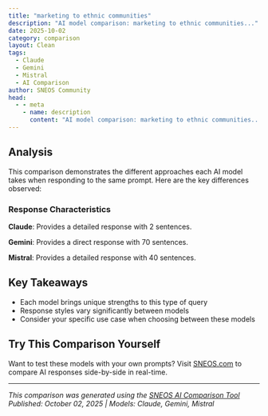 ```yaml
---
title: "marketing to ethnic communities"
description: "AI model comparison: marketing to ethnic communities..."
date: 2025-10-02
category: comparison
layout: Clean
tags:
  - Claude
  - Gemini
  - Mistral
  - AI Comparison
author: SNEOS Community
head:
  - - meta
    - name: description
      content: "AI model comparison: marketing to ethnic communities..."
---
```


<ChatComparison
  title="marketing to ethnic communities"
  prompt="marketing to ethnic communities"
  :responses='{
    "Claude": "Marketing to ethnic communities requires cultural sensitivity, authenticity, and genuine understanding. Here are key strategies:\n\n## Research \u0026 Understanding\n- **Deep cultural research** - Go beyond demographics to understand values, traditions, and communication styles\n- **Community engagement** - Build relationships within communities before marketing\n- **Language preferences** - Determine if messaging should be in native languages or culturally-adapted English\n\n## Authentic Representation\n- **Diverse creative teams** - Include people from target communities in campaign development\n- **Avoid stereotypes** - Focus on authentic portrayals rather than clich\u00E9d representations\n- **Cultural relevance** - Reference appropriate holidays, traditions, and cultural moments\n\n## Channel Strategy\n- **Community media** - Partner with ethnic newspapers, radio stations, and digital platforms\n- **Social platforms** - Identify where communities are most active (WeChat, WhatsApp, specific Facebook groups)\n- **Influencer partnerships** - Work with respected community leaders and micro-influencers\n\n## Message Adaptation\n- **Value alignment** - Connect products/services to community values (family, tradition, success)\n- **Cultural context** - Adapt messaging for cultural nuances and sensitivities\n- **Localized content** - Create region-specific content for different community concentrations\n\n## Best Practices\n- Build long-term relationships, not just transactional campaigns\n- Measure success through community engagement, not just sales metrics\n- Invest in cultural competency training for marketing teams\n- Support community causes and events authentically\n\nWould you like me to elaborate on any specific aspect or community?",
    "Gemini": "Marketing to ethnic communities is a complex and nuanced endeavor. It\u0027s not just about translating your existing marketing materials; it\u0027s about understanding the cultural values, beliefs, languages, and needs of specific ethnic groups and tailoring your marketing efforts accordingly.  Here\u0027s a breakdown of key considerations:\n\n**I. Why Target Ethnic Communities?**\n\n*   **Significant Market Size:** Ethnic communities represent a significant and growing portion of the population in many countries. They often have considerable purchasing power.\n*   **Brand Loyalty:** When brands authentically connect with ethnic communities, they can foster strong brand loyalty.\n*   **Untapped Potential:** Some markets may be underserved by existing businesses, presenting an opportunity to gain a competitive edge.\n*   **Increased ROI:** Targeted campaigns can yield a higher return on investment compared to generic marketing efforts.\n\n**II. Key Principles for Effective Ethnic Marketing:**\n\n*   **Research and Understanding:**\n    *   **Cultural Values:**  Deeply understand the target community\u0027s values, traditions, family structures, beliefs, and cultural nuances.  Avoid stereotypes.\n    *   **Language:**  Determine the dominant languages spoken within the community.  Translation alone is often insufficient; consider transcreation (adapting the message to resonate culturally).\n    *   **Media Consumption:**  Identify the media channels (TV, radio, print, digital, social media) that the target community uses most frequently.\n    *   **Needs and Pain Points:** Understand the specific needs, challenges, and aspirations of the community.\n    *   **Market Research:** Conduct thorough market research to gather data on consumer preferences, buying habits, and attitudes.\n\n*   **Authenticity and Respect:**\n    *   **Avoid Stereotypes:** Refrain from relying on outdated or inaccurate stereotypes.\n    *   **Cultural Sensitivity:** Be mindful of cultural sensitivities and avoid making assumptions.\n    *   **Representation:**  Feature people from the target community in your marketing materials.\n    *   **Long-Term Commitment:**  Build long-term relationships with the community, not just for short-term gains.\n\n*   **Targeted Messaging and Channels:**\n    *   **Localized Content:**  Create marketing content that is specifically tailored to the target community, including language, imagery, and messaging.\n    *   **Relevant Channels:** Utilize the media channels that are most popular within the community.\n    *   **Community Events:** Participate in community events and activities to build relationships and raise brand awareness.\n    *   **Influencer Marketing:**  Partner with influencers who are trusted and respected within the community.\n\n*   **Measurement and Evaluation:**\n    *   **Track Campaign Performance:**  Monitor the performance of your marketing campaigns and make adjustments as needed.\n    *   **Gather Feedback:**  Solicit feedback from the community to understand how your marketing efforts are being received.\n\n**III. Specific Considerations by Channel:**\n\n*   **Digital Marketing:**\n    *   **SEO:** Optimize your website and content for relevant keywords in the target language.\n    *   **Social Media:** Create social media content that is engaging and culturally relevant.  Use the appropriate platform for the community (e.g., WeChat for Chinese communities).\n    *   **Paid Advertising:**  Target your online ads to specific demographics and interests.\n    *   **Mobile Marketing:** Mobile is often the primary way many ethnic communities access the internet. Optimize for mobile and consider SMS marketing (if appropriate).\n*   **Traditional Marketing:**\n    *   **Print:** Advertise in ethnic newspapers, magazines, and newsletters.\n    *   **Radio:**  Broadcast commercials on radio stations that cater to the target community.\n    *   **Television:**  Air commercials on television channels that are popular among the target community.\n    *   **Outdoor Advertising:** Use billboards and other outdoor advertising in areas where the target community lives and works.\n\n**IV.  Potential Challenges and How to Overcome Them:**\n\n*   **Language Barriers:**\n    *   **Solution:** Invest in professional translation and localization services. Don\u0027t rely on automated translation tools.\n*   **Cultural Differences:**\n    *   **Solution:** Conduct thorough research and consult with cultural experts.\n*   **Lack of Trust:**\n    *   **Solution:** Build relationships with community leaders and organizations. Be transparent and authentic in your marketing efforts.\n*   **Measuring ROI:**\n    *   **Solution:** Implement tracking mechanisms to monitor the performance of your campaigns.  Use metrics that are relevant to the target community.\n*   **Budget Constraints:**\n    *   **Solution:**  Start with a small, targeted campaign and gradually expand your efforts as you gain experience.\n\n**V. Examples of Successful Ethnic Marketing Campaigns:**\n\n*   **McDonald\u0027s:** Has long-standing relationships with various ethnic communities. They often tailor menus to reflect local tastes and support community events.\n*   **Procter \u0026 Gamble:**  Has created culturally relevant advertising campaigns for brands like Pantene and Always, featuring diverse models and addressing specific beauty and hygiene needs.\n*   **State Farm:** Targeted the Hispanic community with Spanish-language advertising and sponsorship of community events.\n*   **Target:** Partners with diverse designers and brands to create products that appeal to a wide range of ethnic groups.\n\n**VI.  Ethical Considerations:**\n\n*   **Avoid Exploitation:**  Don\u0027t exploit cultural symbols or traditions for commercial gain.\n*   **Respect Privacy:**  Be mindful of privacy concerns and comply with data protection regulations.\n*   **Promote Inclusion:**  Use your marketing campaigns to promote diversity and inclusion.\n\n**VII.  Checklist Before Launching a Campaign:**\n\n*   **Define your target ethnic community.**\n*   **Conduct thorough research on their cultural values, language, and needs.**\n*   **Develop culturally relevant messaging and creative assets.**\n*   **Choose the appropriate media channels.**\n*   **Partner with community leaders and organizations.**\n*   **Train your team on cultural sensitivity.**\n*   **Establish metrics for measuring ROI.**\n*   **Obtain feedback from the community.**\n\n**In summary, successful marketing to ethnic communities requires a deep understanding of their cultural values, authentic messaging, and a long-term commitment to building relationships.** It\u0027s an investment that can yield significant rewards in terms of brand loyalty and market share.\n",
    "Mistral": "Marketing to ethnic communities involves understanding and respecting cultural nuances, traditions, and preferences. Here are some strategies to help you effectively reach and engage with ethnic communities:\n\n### 1. **Cultural Understanding**\n   - **Research:** Conduct thorough research to understand the cultural values, traditions, and preferences of the ethnic community you are targeting.\n   - **Language:** Use the appropriate language and dialect. Translating marketing materials into the community\u0027s native language can be highly effective.\n   - **Cultural Sensitivity:** Ensure that your marketing messages are culturally sensitive and avoid any stereotypes or offensive content.\n\n### 2. **Community Engagement**\n   - **Local Events:** Participate in local cultural events, festivals, and community gatherings. This can help build trust and credibility.\n   - **Community Leaders:** Engage with community leaders, influencers, and organizations. Their endorsement can significantly impact your brand\u0027s acceptance.\n   - **Grassroots Marketing:** Use grassroots marketing techniques such as word-of-mouth, local advertising, and community partnerships.\n\n### 3. **Tailored Messaging**\n   - **Relevance:** Tailor your marketing messages to be relevant to the specific needs and interests of the ethnic community.\n   - **Storytelling:** Use storytelling that resonates with the community\u0027s cultural narratives and values.\n   - **Visual Representation:** Ensure that your visuals, including models, settings, and symbols, are representative of the community.\n\n### 4. **Digital and Social Media**\n   - **Platforms:** Identify the social media platforms that are popular within the community. For example, some communities may prefer WhatsApp or WeChat over Facebook or Instagram.\n   - **Content:** Create culturally relevant content that speaks to the community\u0027s interests and concerns.\n   - **Influencers:** Collaborate with ethnic influencers who have a strong following within the community.\n\n### 5. **Product and Service Adaptation**\n   - **Customization:** Adapt your products or services to meet the specific needs and preferences of the ethnic community.\n   - **Packaging:** Ensure that packaging and labeling are culturally appropriate and easy to understand.\n   - **Customer Service:** Provide customer service in the community\u0027s native language and ensure that staff are culturally competent.\n\n### 6. **Data and Analytics**\n   - **Segmentation:** Use data to segment your audience based on cultural, linguistic, and demographic factors.\n   - **Feedback:** Collect and analyze feedback from the community to continuously improve your marketing strategies.\n   - **Metrics:** Track key performance indicators (KPIs) to measure the effectiveness of your marketing efforts.\n\n### 7. **Legal and Ethical Considerations**\n   - **Compliance:** Ensure that your marketing practices comply with local laws and regulations.\n   - **Ethics:** Maintain ethical standards in your marketing practices, avoiding exploitation or misrepresentation.\n\n### 8. **Long-Term Commitment**\n   - **Consistency:** Maintain a consistent presence and engagement with the community over time.\n   - **Relationship Building:** Focus on building long-term relationships rather than short-term gains.\n   - **Community Support:** Show genuine support for the community through initiatives like sponsorships, donations, and community service.\n\n### Examples of Successful Marketing to Ethnic Communities:\n   - **Coca-Cola:** The company has successfully targeted Hispanic communities with campaigns that celebrate cultural events like D\u00EDa de los Muertos (Day of the Dead).\n   - **Procter \u0026 Gamble:** P\u0026G has created culturally relevant ads for products like Pantene, targeting African American women with messages about hair care and cultural identity.\n   - **McDonald\u0027s:** The fast-food giant has tailored its menus and marketing to appeal to various ethnic communities, such as offering halal options in Muslim-majority areas.\n\nBy following these strategies, you can create a marketing campaign that is not only effective but also respectful and meaningful to the ethnic communities you aim to reach."
  }'
  published-date="03:24"
/>

## Analysis

This comparison demonstrates the different approaches each AI model takes when responding to the same prompt. Here are the key differences observed:

### Response Characteristics

**Claude**: Provides a detailed response with 2 sentences. 

**Gemini**: Provides a direct response with 70 sentences. 

**Mistral**: Provides a detailed response with 40 sentences. 

## Key Takeaways

- Each model brings unique strengths to this type of query
- Response styles vary significantly between models
- Consider your specific use case when choosing between these models

## Try This Comparison Yourself

Want to test these models with your own prompts? Visit [SNEOS.com](https://sneos.com) to compare AI responses side-by-side in real-time.

---

*This comparison was generated using the [SNEOS AI Comparison Tool](https://sneos.com)*
*Published: October 02, 2025 | Models: Claude, Gemini, Mistral*

